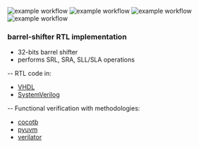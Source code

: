 ![example workflow](https://github.com/npatsiatzis/barrel_shifter/actions/workflows/main.yml/badge.svg)
![example workflow](https://github.com/npatsiatzis/barrel_shifter/actions/workflows/coverage.yml/badge.svg)
![example workflow](https://github.com/npatsiatzis/barrel_shifter/actions/workflows/regression_pyuvm.yml/badge.svg)
![example workflow](https://github.com/npatsiatzis/barrel_shifter/actions/workflows/formal.yml/badge.svg)

### barrel-shifter RTL implementation


- 32-bits barrel shifter
- performs SRL, SRA, SLL/SLA operations

-- RTL code in:
- [VHDL](https://github.com/npatsiatzis/barrel_shifter/tree/main/rtl/VHDL)
- [SystemVerilog](https://github.com/npatsiatzis/barrel_shifter/tree/main/rtl/SystemVerilog)

-- Functional verification with methodologies:
- [cocotb](https://github.com/npatsiatzis/barrel_shifter/tree/main/cocotb_sim)
- [pyuvm](https://github.com/npatsiatzis/barrel_shifter/tree/main/pyuvm_sim)
- [verilator](https://github.com/npatsiatzis/barrel_shifter/tree/main/verilator_sim)


